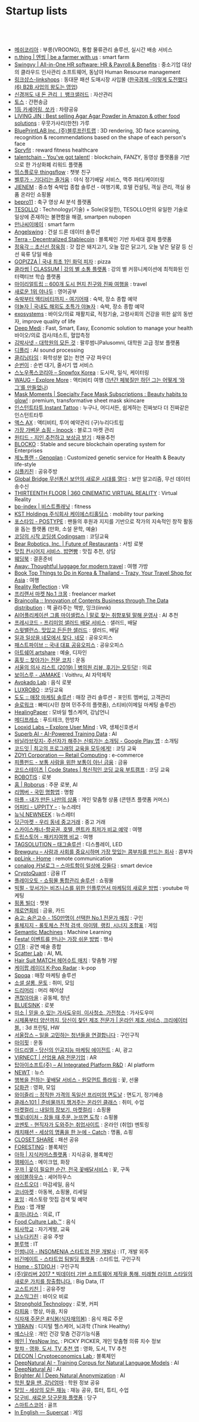 Startup lists
==========


 <br/><br/>


### 
- [메쉬코리아](https://meshkorea.net/) : 부릉(VROONG), 통합 물류관리 솔루션, 실시간 배송 서비스
- [n.thing | 엔씽 | be a farmer with us](https://nthing.net/) : smart farm 
- [Swingvy | All-in-One HR software: HR & Payroll & Benefits](https://www.swingvy.com/) : 중소기업 대상의 클라우드 인사관리 소프트웨어, 동남아 Human Resourse management  
- [링크샵스-linkshops](https://www.linkshops.com/) : 동대문 패션 도매시장 사입몰 ([한국경제 -이렇게 도전했다 (6) B2B 사업의 왕도는 영업](https://www.hankyung.com/economy/article/2019041614511)) 
- [신경꺼도 내 돈 관리 ㅣ 뱅크샐러드](https://banksalad.com/) : 자산관리
- [토스](https://toss.im/) : 간편송금
- [1등 카셰어링, 쏘카](https://www.socar.kr/) : 차량공유
- [LIVING JIN : Best selling Agar Agar Powder in Amazon & other food solutions](https://livingjin.com/) : 우뭇가사리(한천) 가루 
- [BluePrintLAB Inc. (주)블루프린트랩](https://www.blueprint-lab.com/) : 3D rendering, 3D face scanning, recognition & recommendations based on the shape of each person's face
- [Spryfit](https://spryf.it/) : reward fitness healthcare
- [talentchain - You've got talent!](http://talentchain.eco/) : blockchain, FANZY, 동영상 플랫폼을 기반으로 한 가상화폐 리워드 플랫폼
- [띵스플로우 thingsflow](https://thingsflow.com/) : 챗봇 친구
- [벨루가 - 기다리는 즐거움](https://veluga.kr/) : 야식 정기배달 서비스, 맥주 파티/케이터링
- [JIENEM](https://www.jienem.com/) : 중소형 숙박업 종합 솔루션 - 여행기록, 호텔 컨설팅, 객실 관리, 객실 용품 온라인 쇼핑몰
- [bepro11](https://www.bepro11.com/main) : 축구 영상 AI 분석 플랫폼
- [TESOLLO](http://www.tesollo.com/) : Technology(기술) + Sole(유일한), TESOLLO만의 유일한 기술로 일상에 존재하는 불편함을 해결, smartpen nubopen
- [만나씨이에이](http://mannacea.com/) : smart farm 
- [Angelswing](https://angelswing.io/landing) : 건설 드론 데이터 솔루션 
- [Terra - Decentralized Stablecoin](https://terra.money/) : 블록체인 기반 차세대 결제 플랫폼
- [정육각 :: 초신선 정육점](https://www.jeongyookgak.com/index) : 갓 잡은 돼지고기, 오늘 잡은 닭고기, 오늘 낳은 달걀 등 신선 육류 당일 배송
- [GOPIZZA | 국내 최초 1인 화덕 피자](https://www.gopizza.kr/) : pizza
- [클라썸 | CLASSUM | 강의 별 소통 플랫폼](https://www.welcome.classum.kr/) : 강의 별 커뮤니케이션에 최적화된 인터랙티브 학습 플랫폼
- [마이리얼트립 :: 600개 도시 현지 친구와 진짜 여행을](https://www.myrealtrip.com/) : travel
- [새로운 1위 야나두](https://www.yanadoo.co.kr/english/basic/) : 영어공부 
- [숙박부터 액티비티까지 - 여기어때](https://www.goodchoice.kr/) : 숙박, 장소 종합 예약
- [야놀자 | 국내도 해외도 초특가 야놀자](https://www.yanolja.com/) : 숙박, 장소 종합 예약
- [exosystems](https://www.exosystems.io/) : 바이오/의료 재활치료, 적정기술, 고령사회의 건강을 위한 삶의 동반자, improve quality of life 
- [Deep Medi](http://deep-medi.co.kr/) : Fast, Smart, Easy, Economic solution to manage your health 바이오/의료 검사/테스트, 혈압측정
- [김박사넷 - 대학원의 모든 것](https://phdkim.net/info/) : 팔루썸니Palusomni, 대학원 고급 정보 플랫폼
- [디플리](https://deeply.co.kr/) : AI sound processing 
- [클리닝타임](http://cleaningtime.co.kr/) : 화학성분 없는 천연 구강 파우더
- [순번이](https://www.soonbuny.com/) : 순번 대기, 줄서기 앱 서비스 
- [스노우폭스코리아 – Snowfox Korea](https://snowfoxkorea.com/) : 도시락, 일식, 케이터링
- [WAUG - Explore More](https://www.waug.com/main/) : 액티비티 여행 ([1년간 페북질만 하던 그는 어떻게 ‘와그’를 만들었나](https://byline.network/2018/08/6-12/?fbclid=IwAR0fdMvr-j3ADcHgFdeDuaGDMnLP15dKDpm3169JukJfps7x2s5KUvbQQFY))
- [Mask Moments | Specialty Face Mask Subscriptions : Beauty habits to glow!](https://www.maskmoments.com/) : premium, transformative sheet mask skincare
- [인스턴트타투 Instant Tattoo](https://instanttattoo.co.kr/) : 누구나, 어디서든, 쉽게하는 진짜보다 더 진짜같은 인스턴트타투
- [액스 AX](http://axchange.co/) : 액티비티, 투어 예약관리 (구)누리다트립
- [가장 가벼운 쇼핑 - Inpock](http://inpock.com/) : 블로그 마켓 관리
- [원티드 - 지인 추천하고 보상금 받기](https://www.wanted.co.kr/) : 채용추천
- [BLOCKO](https://www.blocko.io/) : Stable and secure blockchain operating system for Enterprises
- [제노플랜 - Genoplan](https://www.genoplan.com/#/) : Customized genetic service for Health & Beauty life-style
- [심플키친](https://simplekitchen.co.kr/) : 공유주방
- [Global Bridge 무선통신 보안의 새로운 시대를 열다](http://www.globalbridge.co.kr/) : 보안 알고리즘, 무선 데이터 송수신
- [THIRTEENTH FLOOR | 360 CINEMATIC VIRTUAL REALITY](http://thirteenthfloorcorp.com/) : Virtual Reality
- [bp-index | 비스트플래닛](https://www.beast-planet.com/) : fitness
- [KST Holdings 주식회사 케이에스티홀딩스](http://www.kstholdings.kr/html/main) : mobility tour parking
- [포스타입 - POSTYPE](https://www.postype.com/) : 팬들의 후원과 지지를 기반으로 작가의 지속적인 창작 활동을 돕는 플랫폼 (만화, 소설 문학, 예술)
- [코딩의 시작 코딩샘 Codingsam](http://codingsam.com/) : 코딩교육
- [Bear Robotics, Inc. | Future of Restaurants](https://www.bearrobotics.ai/) : 서빙 로봇
- [맛집 컨시어지 서비스, 밥면빵](https://www.rinobr.com/) : 맛집 추천, 상담
- [웨딩북](https://www.wdgbook.com/) : 결혼준비
- [Away: Thoughtful luggage for modern travel](https://www.awaytravel.com/) : 여행 가방 
- [Book Top Things to Do in Korea & Thailand - Trazy, Your Travel Shop for Asia](https://www.trazy.com/) : 여행
- [Reality Reflection](https://www.realityreflection.com/index.html) : VR
- [프리랜서 마켓 No.1 크몽](https://kmong.com/) : freelancer market 
- [Braincolla :: Innovation of Contents Business through The Data distribution](http://braincolla.com/) : 책 골라주는 책방, 잉크(iinnk) 
- [AI어플리케이션 그룹 마이셀럽스 | 말로 찾는 취향포털 말해 운영사](https://www.mycelebs.com/) : AI 추천 
- [프레시코드 - 프리미엄 샐러드 배달 서비스](https://www.freshcode.me/) : 샐러드, 배달 
- [스윗밸런스, 맛있고 든든한 샐러드](https://sweetbalance.kr/) : 샐러드, 배달 
- [일과 일상을 네모에서 찾다, 네모](https://www.nemoapp.kr/) : 공유오피스
- [패스트파이브 :: 국내 대표 공유오피스](https://www.fastfive.co.kr/) : 공유오피스
- [아트쉐어 artshare](http://artshare.kr/index.html) : 예술, 디자인  
- [홈핏 :: 찾아가는 전문 코치](https://homefit.co.kr/) : 운동  
- [서울의 의사 리스트 (2019) | 병의원 리뷰, 후기는 모두닥!](https://www.modoodoc.com/) : 의료 
- [보이스루 - JAMAKE](https://voithru.com/) : Voithru, AI 자막제작
- [Avokado Lab](https://www.avokadolab.com/) : 음식 로봇 
- [LUXROBO](https://modi.luxrobo.com/) : 코딩교육
- [도도 :: 매장 마케팅 솔루션](http://www.dodopoint.com/) : 매장 관리 솔루션 - 포인트 멤버십, 고객관리
- [슬로워크](https://slowalk.co.kr/) : 빠띠(시민 참여 민주주의 플랫폼), 스티비(이메일 마케팅 솔루션)
- [HealingPaper](http://www.healingpaper.com/) : 모바일 헬스케어, 강남언니 
- [메디프레소](http://www.mediespresso.com/) : 푸드테크, 한방차
- [Looxid Labs – Explore User Mind](https://looxidlabs.com/) : VR, 생체신호센서
- [Superb AI - AI-Powered Training Data](https://www.superb-ai.com/) : AI
- [바닐라브릿지- 주선자가 해주는 신뢰가는 소개팅 - Google Play 앱](https://play.google.com/store/apps/details?id=com.vanillabridge.app&hl=ko) : 소개팅
- [코드잇 | 최고의 프로그래밍 교육을 모두에게!](https://www.codeit.kr/) : 코딩 교육
- [ZOYI Corporation — Retail Computing](https://zoyi.co/ko) : e-commerce
- [피플펀드 - 보통 사람을 위한 보통이 아닌 금융](https://www.peoplefund.co.kr/) : 금융
- [코드스테이츠 | Code States | 혁신적인 코딩 교육 부트캠프](https://codestates.com/#/) : 코딩 교육
- [ROBOTIS](http://en.robotis.com/) : 로봇
- [홈 | Roborus](https://roborus.ai/ko/) : 주문 로봇, AI
- [리멤버 - 국민 명함앱](https://rememberapp.co.kr/home) : 명함
- [마플 - 내가 만든 나만의 상품](https://www.marpple.com/kr/) : 개인 맞춤형 상품 (콘텐츠 플랫폼 커머스)
- [어피티 - UPPITY -](https://uppity.co.kr/) : 뉴스레터
- [뉴닉 NEWNEEK](https://newneek.co/) : 뉴스레터
- [당근마켓 - 우리 동네 중고거래](https://www.daangn.com/) : 중고 거래 
- [스카이스캐너-항공권, 호텔, 렌트카 최저가 비교 예약](https://www.skyscanner.co.kr/) : 여행
- [트립스토어 - 패키지여행 비교](https://m.tripstore.kr/) : 여행 
- [TAGSOLUTION – 태그솔루션](http://tagsolution.kr/) : 디스플레이, LED 
- [Brewguru – 사람과 사회를 중요시하며 가장 맛있는 콤부차를 만드는 회사](https://brewguru.shop/) : 콤부차 
- [ppLink - Home](https://www.pplink.net/#/) : remote communication 
- [conalog 커널로그 – 스마트함이 일상에 깃들다](https://www.conalog.com/) : smart device 
- [CryptoQuant](https://cryptoquant.com/home/) : 금융 IT 
- [플레이오토 - 쇼핑몰 통합관리 솔루션](https://www.playauto.co.kr/) : 쇼핑몰 
- [빅펄 - 앞서가는 비즈니스를 위한 인플루언서 마케팅의 새로운 방법](https://ad.bigpearl.io/) : youtube 마케팅 
- [핑퐁 빌더](https://pingpong.us/) : 챗봇 
- [제로연회비](https://zeroannualfee.com/) : 금융, 카드 
- [숨고: 숨은고수 - 150만명이 선택한 No.1 전문가 매칭](https://soomgo.com/) : 구인 
- [롤체지지 - 롤토체스 전적 검색, 아이템, 랭킹, 시너지 조합표](https://lolchess.gg/) : 게임
- [Semantic Machines](http://www.semanticmachines.com/) : Machine Learning 
- [Festa! 이벤트를 만나는 가장 쉬운 방법](https://festa.io/) : 행사
- [OTR](http://www.otr.co.kr/) : 공연 예술 종합  
- [Scatter Lab](https://www.scatterlab.co.kr/) : AI, ML 
- [Hair Suit MATCH 헤어수트 매치](http://www.hairsuitmatch.com/main/index.php) : 맞춤형 가발 
- [케이팝 레이더 K-Pop Radar](https://www.kpop-radar.com/) : k-pop
- [Spoqa](https://www.spoqa.com/) : 매장 마케팅 솔루션 
- [소셜 살롱, 문토](https://munto.kr/) : 취미, 모임 
- [드리머리](https://www.dreamary.net/) : 머리 헤어샵
- [괜찮아마을](https://dontworryvillage.com/) : 공동체, 청년 
- [BLUESINK](http://www.bluesink.io/) : 로봇 
- [미소 | 믿을 수 있는 가사도우미, 이사청소, 가전청소](https://miso.kr/homeclean) : 가사도우미
- [시제품부터 양산까지, 당신이 찾던 제조 전문가 | 온라인 제조 서비스, 크리에이터블.](https://creatable.com/) : 3d 프린팅, HW
- [서울잡스 – 일을 고민하는 청년들을 연결합니다](https://seouljobs.net/) : 구인구직
- [마이핏](https://www.emyfit.com/) : 운동
- [아드리엘 - 당신의 인공지능 마케팅 에이전트](https://adriel.ai/kr) : AI, 광고
- [VIRNECT | 산업용 AR 전문기업](https://www.virnect.com/) : AR
- [탑아이소프트(주) – AI Integrated Platform R&D](http://ai-soft.co.kr/) : AI platform
- [NEWT](https://newt.news/) : 뉴스
- [행복을 전하는 꽃배달 서비스 - 원모먼트 플라워](https://www.1moment.co.kr/) : 꽃, 선물
- [담화관](http://www.damhwagwan.com/) : 영화, 모임
- [와이즐리 :: 정직한 가격의 독일산 프리미엄 면도날](https://www.wiselyshave.com/) : 면도기, 정기배송
- [클래스101 | 준비물까지 챙겨주는 온라인 클래스](https://class101.net/) : 취미, 수업
- [마켓컬리 :: 내일의 장보기, 마켓컬리](https://www.kurly.com/shop/main/index.php) : 쇼핑몰
- [헬로네이처 - 잠들 때 주문, 눈뜨면 도착](https://www.hellonature.net/shop/main/index.php) : 쇼핑몰
- [코멘토 - 현직자가 도와주는 취업사이트](https://comento.kr/) : 온라인 (취업) 멘토링
- [캐치패션 - 세상의 명품을 한 눈에 - Catch](https://www.catchfashion.com/) : 명품, 쇼핑
- [CLOSET SHARE](https://www.closetshare.com/theclozet/main/index) : 패션 공유
- [FORESTING](https://foresting.io/) : 블록체인
- [아하 | 지식커머스플랫폼](https://www.a-ha.io/) : 지식공유, 블록체인
- [잼페이스](https://www.zamface.co.kr/main.php) : 메이크업, 화장
- [꾸까 | 꽃이 필요한 순간, 전국 꽃배달서비스](https://kukka.kr/) : 꽃, 구독
- [에이블하우스](http://www.ablehouse.kr/) : 셰어하우스
- [라스트오더](https://lastorder.co.kr/) : 마감세일, 음식
- [코너마켓](https://www.cornermarket.co.kr/shop/main/index.php) : 아동복, 쇼핑몰, 리세일
- [포잉](https://www.poing.co.kr/#) : 레스토랑 맛집 검색 및 예약
- [Pixo](https://www.pixo.co/) : 앱 개발
- [휴마니타스](http://www.hmnts.co.kr/) : 의료, IT
- [Food Culture Lab.™](http://www.fclab.co.kr/) : 음식
- [퇴사학교](https://t-school.kr/) : 자기계발, 교육
- [나누다키친](https://www.nanudakitchen.com/) : 공유 주방
- [블루핵](http://bluehack.net/) : IT
- [인썸니아 - INSOMENIA 스타트업 전문 개발사](https://insomenia.com/) : IT, 개발 외주
- [비긴메이트 - 스타트업 팀빌딩 플랫폼](https://beginmate.com/) : 스타트업, 구인구직
- [Home - STDIO.H](https://www.stdioh.com/) : 구인구직
- [(주)알리버 2017 * 빅데이터 기반 소프트웨어 제작을 통해, 미래형 라이프 스타일의 새로운 가치를 창출합니다.](http://www.alli-ver.com/) : Big Data, IT
- [고스트키친 |](https://ghostkitchen.net/) : 공유주방
- [코스믹그린](http://www.cosmicgreen.co.kr/) : 바이오 비료
- [Stronghold Technology](https://www.stronghold-technology.com/) : 로봇, 커피
- [라피움](http://rafium.co.kr/) : 명상, 마음, 치유
- [식자재 주문은 #식봄(식자재의봄)](https://www.foodspring.co.kr/) : 음식 재료 주문
- [YBRAIN](http://www.ybrain.com/ko/) : 디지털 헬스케어, 뇌과학 (Think Healthy)
- [예스나우](https://www.yesnow.co.kr/) : 개인 건강 맞춤 건강기능식품
- [메인 | YesNow Inc.](https://www.yesnowinc.io/) : PICKY PICKER, 개인 맞춤형 의류 치수 정보
- [왓챠 - 영화, 도서, TV 추천 앱](https://watcha.com/ko-KR/) : 영화, 도서, TV 추천
- [DECON | Cryptoeconomics Lab ](https://deconlab.io/en/) : 블록체인
- [DeepNatural AI - Training Corpus for Natural Language Models](https://deepnatural.ai/) : AI
- [DeepNatural AI](https://app.deepnatural.ai/) : AI
- [Brighter AI | Deep Natural Anonymization](https://brighter.ai/) : AI
- [학원 찾을 땐, 강남엄마](https://gangmom.kr/) : 학원 정보 공유
- [탈잉 - 세상의 모든 재능](https://taling.me/) : 재능 공유, 튜터, 튜티, 수업
- [당구비, 새로운 당구문화 플랫폼](https://www.billiardb.com/) : 당구
- [스마트스코어](http://www.smartscore.kr/) : 골프
- [In English — Supercat](http://corp.supercat.co.kr/english) : 게임


 <br/><br/>


